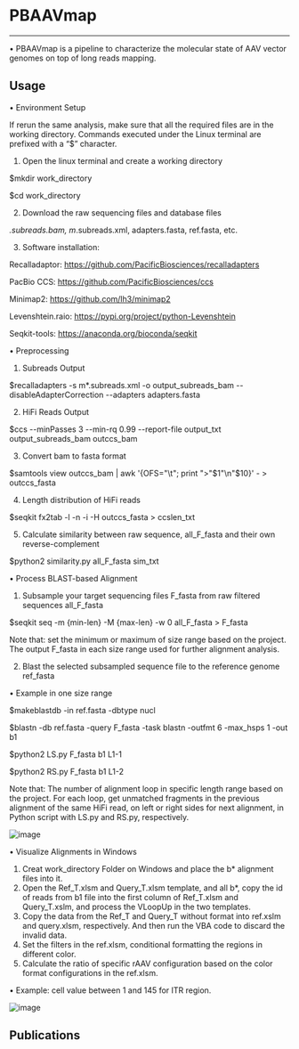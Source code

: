 # PBAAVmap
---
• PBAAVmap is a pipeline to characterize the molecular state of AAV vector genomes on top of long reads mapping.

Usage
---
• Environment Setup
  
  If rerun the same analysis, make sure that all the required files are in the working directory. Commands executed under the Linux terminal are prefixed with a “$” character.

1.	Open the linux terminal and create a working directory
  
  $mkdir work_directory
  
  $cd work_directory

2.	Download the raw sequencing files and database files
  
  *.subreads.bam, m*.subreads.xml, adapters.fasta, ref.fasta, etc.

3.  Software installation: 
  
  Recalladaptor: https://github.com/PacificBiosciences/recalladapters
  
  PacBio CCS: https://github.com/PacificBiosciences/ccs
  
  Minimap2: https://github.com/lh3/minimap2
  
  Levenshtein.raio: https://pypi.org/project/python-Levenshtein
  
  Seqkit-tools: https://anaconda.org/bioconda/seqkit

• Preprocessing
1.	Subreads Output
  
  $recalladapters -s m*.subreads.xml -o output_subreads_bam --disableAdapterCorrection --adapters adapters.fasta

2.	HiFi Reads Output	 
  
  $ccs --minPasses 3 --min-rq 0.99 --report-file output_txt output_subreads_bam outccs_bam	

3.	Convert bam to fasta format
  
  $samtools view outccs_bam | awk '{OFS="\t"; print ">"$1"\n"$10}' - > outccs_fasta

4.	Length distribution of HiFi reads
  
  $seqkit fx2tab -l -n -i -H outccs_fasta > ccslen_txt

5.  Calculate similarity between raw sequence, all_F_fasta and their own reverse-complement
  
  $python2 similarity.py all_F_fasta sim_txt

• Process BLAST-based Alignment
1. Subsample your target sequencing files F_fasta from raw filtered sequences all_F_fasta
  
  $seqkit seq -m {min-len} -M {max-len} -w 0 all_F_fasta > F_fasta
  
  Note that: set the minimum or maximum of size range based on the project. The output F_fasta in each size range used for further alignment analysis.

2. Blast the selected subsampled sequence file to the reference genome ref_fasta

• Example in one size range
  
  $makeblastdb -in ref.fasta -dbtype nucl
  
  $blastn -db ref.fasta -query F_fasta -task blastn -outfmt 6 -max_hsps 1 -out b1
  
  $python2 LS.py F_fasta b1 L1-1
  
  $python2 RS.py F_fasta b1 L1-2
  
  Note that: The number of alignment loop in specific length range based on the project. For each loop, get unmatched fragments in the previous alignment of the same HiFi read, on left or right sides for next alignment, in Python script with LS.py and RS.py, respectively.
  
  ![image](https://github.com/xiangpingyu/PBVmap/blob/main/images/Alignments.png)


• Visualize Alignments in Windows
1. Creat work_directory Folder on Windows and place the b* alignment files into it.
2. Open the Ref_T.xlsm and Query_T.xlsm template, and all b*, copy the id of reads from b1 file into the first column of Ref_T.xlsm and Query_T.xslm, and process the VLoopUp in the two templates.
3. Copy the data from the Ref_T and Query_T without format into ref.xslm and query.xlsm, respectively. And then run the VBA code to discard the invalid data.
4. Set the filters in the ref.xlsm, conditional formatting the regions in different color.
5. Calculate the ratio of specific rAAV configuration based on the color format configurations in the ref.xlsm.

• Example: cell value between 1 and 145 for ITR region.
  
  ![image](https://github.com/xiangpingyu/PBVmap/blob/main/images/Ref.xlsm.PNG)


Publications
---
